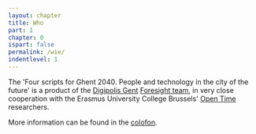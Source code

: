 ```yaml
---
layout: chapter
title: Who
part: 1
chapter: 0
ispart: false
permalink: /wie/
indentlevel: 1
---
```

The 'Four scripts for Ghent 2040. People and technology in the city of the future' is a product of the [Digipolis Gent](https://www.digipolis.be) [Foresight team](https://twitter.com/foresightgent), in very close cooperation with the Erasmus University College Brussels' [Open Time](https://www.erasmushogeschool.be/nl/praktijkgericht-onderzoek/open-time) researchers. 

More information can be found in the [colofon](https://lab9k.gent/scripts-voor-gent-2040/colofon/).
